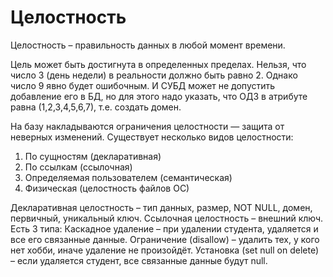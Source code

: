 # Целостность

Целостность – правильность данных в любой момент времени.

Цель может быть достигнута в определенных пределах. Нельзя, что число 3 (день недели) в реальности должно быть равно 2. Однако число 9 явно будет ошибочным. И СУБД может не допустить добавление его в БД, но для этого надо указать, что ОДЗ в атрибуте равна (1,2,3,4,5,6,7), т.е. создать домен.

На базу накладываются ограничения целостности — защита от неверных изменений. Существует несколько видов целостности:

1. По сущностям (декларативная)
2. По ссылкам (ссылочная)
3. Определяемая пользователем (семантическая)
4. Физическая (целостность файлов ОС)

Декларативная целостность – тип данных, размер, NOT NULL, домен, первичный, уникальный ключ.
Ссылочная целостность – внешний ключ. Есть 3 типа: Каскадное удаление – при удалении студента, удаляется и все его связанные данные. Ограничение (disallow) – удалить тех, у кого нет хобби, иначе удаление не произойдёт. Установка (set null on delete) – если удаляется студент, все связанные данные будут null.

